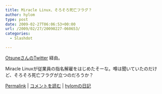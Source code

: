 ```yaml
---
title: Miracle Linux、そろそろ死亡フラグ？
author: hylom
type: post
date: 2009-02-27T06:06:53+00:00
url: /2009/02/27/20090227-060653/
categories:
  - Slashdot

---
```

  [OtsuneさんのTwitter][1] 経由。

Miracle Linuxが従業員の指名解雇をはじめたそーな。噂は聞いていたのだけど、そろそろ死亡フラグが立つのだろうか？

  [Permalink][2] |   [コメントを読む][3] |   [hylomの日記][4]

 [1]: http://twitter.com/otsune/status/1257015793
 [2]: http://slashdot.jp/~hylom/journal/468714
 [3]: http://slashdot.jp/~hylom/journal/468714#acomments
 [4]: http://slashdot.jp/~hylom/journal/
